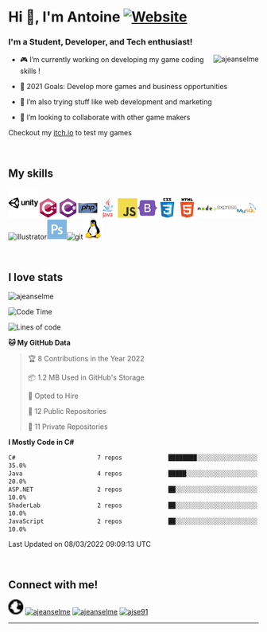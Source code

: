 # Hi 👋, I'm Antoine [![Website](https://img.shields.io/website?label=jeanselme.fr&style=for-the-badge&url=https%3A%2F%2Fjeanselme.fr)](https://jeanselme.fr)

### I'm a Student, Developer, and Tech enthusiast! 
<img align="right" src="https://github-readme-stats.vercel.app/api?username=ajeanselme&show_icons=true" alt="ajeanselme" />

 
- 🎮 I’m currently working on developing my game coding skills !

- 🥅 2021 Goals: Develop more games and business opportunities

- 🎨 I’m also trying stuff like web development and marketing

- 👯 I’m looking to collaborate with other game makers

Checkout my [itch.io](https://ajeanselme.itch.io/) to test my games

<br />

## My skills 
<img src="https://raw.githubusercontent.com/github/explore/80688e429a7d4ef2fca1e82350fe8e3517d3494d/topics/unity/unity.png" alt="unity" width="60px" height="auto"/><img src="https://raw.githubusercontent.com/devicons/devicon/master/icons/cplusplus/cplusplus-original.svg" alt="cplusplus" width="40" height="40"/><img src="https://raw.githubusercontent.com/devicons/devicon/master/icons/csharp/csharp-original.svg" alt="csharp" width="40" height="40"/><img src="https://raw.githubusercontent.com/devicons/devicon/master/icons/php/php-original.svg" alt="php" width="40" height="40"/><img src="https://raw.githubusercontent.com/devicons/devicon/master/icons/java/java-original-wordmark.svg" alt="java" width="40" height="40"/><img src="https://raw.githubusercontent.com/devicons/devicon/master/icons/javascript/javascript-original.svg" alt="javascript" width="40" height="40"/><img src="https://raw.githubusercontent.com/devicons/devicon/master/icons/bootstrap/bootstrap-plain.svg" alt="bootstrap" width="40" height="40"/><img src="https://raw.githubusercontent.com/devicons/devicon/master/icons/css3/css3-original-wordmark.svg" alt="css3" width="40" height="40"/><img src="https://raw.githubusercontent.com/devicons/devicon/master/icons/html5/html5-original-wordmark.svg" alt="html5" width="40" height="40"/><img src="https://raw.githubusercontent.com/devicons/devicon/master/icons/nodejs/nodejs-original-wordmark.svg" alt="nodejs" width="40" height="40"/><img src="https://raw.githubusercontent.com/devicons/devicon/master/icons/express/express-original-wordmark.svg" alt="express" width="40" height="40"/><img src="https://raw.githubusercontent.com/devicons/devicon/master/icons/mysql/mysql-original-wordmark.svg" alt="mysql" width="40" height="40"/><img src="https://www.vectorlogo.zone/logos/adobe_illustrator/adobe_illustrator-icon.svg" alt="illustrator" width="40" height="40"/><img src="https://raw.githubusercontent.com/devicons/devicon/master/icons/photoshop/photoshop-plain.svg" alt="photoshop" width="40" height="40"/><img src="https://www.vectorlogo.zone/logos/git-scm/git-scm-icon.svg" alt="git" width="40" height="40"/><img src="https://raw.githubusercontent.com/devicons/devicon/master/icons/linux/linux-original.svg" alt="linux" width="40" height="40"/>

<br />

## I love stats

<img src="https://komarev.com/ghpvc/?username=ajeanselme" alt="ajeanselme" />

<!--START_SECTION:waka-->
![Code Time](http://img.shields.io/badge/Code%20Time-1%2C082%20hrs%202%20mins-blue)

![Lines of code](https://img.shields.io/badge/From%20Hello%20World%20I%27ve%20Written-7%20Million%20lines%20of%20code-blue)

**🐱 My GitHub Data** 

> 🏆 8 Contributions in the Year 2022
 > 
> 📦 1.2 MB Used in GitHub's Storage 
 > 
> 💼 Opted to Hire
 > 
> 📜 12 Public Repositories 
 > 
> 🔑 11 Private Repositories  
 > 
**I Mostly Code in C#** 

```text
C#                       7 repos             ████████░░░░░░░░░░░░░░░░░   35.0% 
Java                     4 repos             █████░░░░░░░░░░░░░░░░░░░░   20.0% 
ASP.NET                  2 repos             ██░░░░░░░░░░░░░░░░░░░░░░░   10.0% 
ShaderLab                2 repos             ██░░░░░░░░░░░░░░░░░░░░░░░   10.0% 
JavaScript               2 repos             ██░░░░░░░░░░░░░░░░░░░░░░░   10.0%

```



 Last Updated on 08/03/2022 09:09:13 UTC
<!--END_SECTION:waka-->

<br />

## Connect with me!

[<img src="https://raw.githubusercontent.com/iconic/open-iconic/master/svg/globe.svg" alt="ajeanselme" height="30" width="30" />][Website]
[<img src="https://cdn.jsdelivr.net/npm/simple-icons@3.0.1/icons/linkedin.svg" alt="ajeanselme" height="30" width="30" />][Linkedin]
[<img src="https://cdn.jsdelivr.net/npm/simple-icons@3.0.1/icons/facebook.svg" alt="ajeanselme" height="30" width="30" />][Facebook]
[<img src="https://cdn.jsdelivr.net/npm/simple-icons@3.0.1/icons/instagram.svg" alt="ajse91" height="30" width="30" />][Instagram]

---

[Website]: https://jeanselme.fr
[Linkedin]: https://linkedin.com/in/ajeanselme
[Instagram]: https://instagram.com/ajse91
[Facebook]: https://www.facebook.com/antoine.jse/
